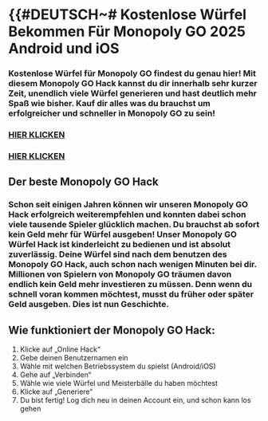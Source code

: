 # **{{#DEUTSCH~# Kostenlose Würfel Bekommen Für Monopoly GO 2025 Android und iOS**

### **Kostenlose Würfel für Monopoly GO** findest du genau hier! Mit diesem Monopoly GO Hack kannst du dir innerhalb sehr kurzer Zeit, unendlich viele Würfel generieren und hast deutlich mehr Spaß wie bisher. Kauf dir alles was du brauchst um erfolgreicher und schneller in Monopoly GO zu sein!

### [HIER KLICKEN](https://lookerstudio.google.com/s/i0yFe1wQxjY)

### [HIER KLICKEN](https://lookerstudio.google.com/s/i0yFe1wQxjY)


## **Der beste Monopoly GO Hack**

### Schon seit einigen Jahren können wir unseren Monopoly GO Hack erfolgreich weiterempfehlen und konnten dabei schon viele tausende Spieler glücklich machen. Du brauchst ab sofort kein Geld mehr für Würfel ausgeben! Unser Monopoly GO Würfel Hack ist kinderleicht zu bedienen und ist absolut zuverlässig. Deine Würfel sind nach dem benutzen des Monopoly GO Hack, auch schon nach wenigen Minuten bei dir. Millionen von Spielern von Monopoly GO träumen davon endlich kein Geld mehr investieren zu müssen. Denn wenn du schnell voran kommen möchtest, musst du früher oder später Geld ausgeben. Dies ist nun Geschichte.

## Wie funktioniert der Monopoly GO Hack:

1. Klicke auf „Online Hack“
2. Gebe deinen Benutzernamen ein
3. Wähle mit welchen Betriebssystem du spielst (Android/iOS)
4. Gehe auf „Verbinden“
5. Wähle wie viele Würfel und Meisterbälle du haben möchtest
6. Klicke auf „Generiere“
7. Du bist fertig! Log dich neu in deinen Account ein, und schon kann los gehen
